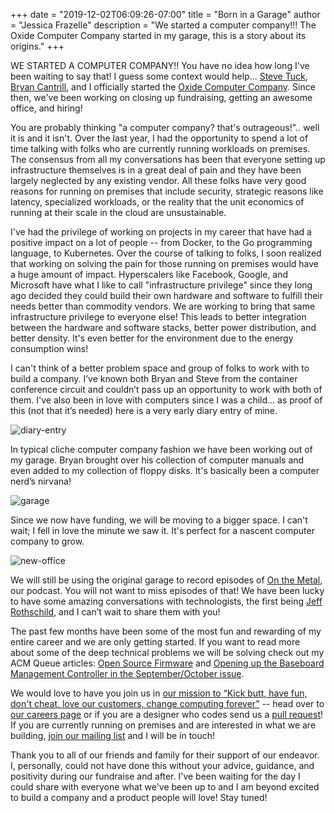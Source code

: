+++
date = "2019-12-02T06:09:26-07:00"
title = "Born in a Garage"
author = "Jessica Frazelle"
description = "We started a computer company!!! The Oxide Computer Company started in my garage, this is a story about its origins."
+++

WE STARTED A COMPUTER COMPANY!! You have no idea how long I've been waiting to 
say that! I guess some context would help... 
[Steve Tuck](https://www.linkedin.com/in/steve-tuck-02b4313/), 
[Bryan Cantrill](https://twitter.com/bcantrill), and I officially started the 
[Oxide Computer Company](https://oxide.computer). Since then, we've been 
working on closing up fundraising, getting an awesome office, and hiring! 

You are probably thinking "a computer company? that's outrageous!".. well it 
is and it isn't. Over the last year, I had the opportunity to spend a lot of 
time talking with folks who are currently running workloads on premises. The 
consensus from all my conversations has been that everyone setting up 
infrastructure themselves is in a great deal of pain and they have been 
largely neglected by any existing vendor. All these folks have very good 
reasons for running on premises that include security, strategic reasons like 
latency, specialized workloads, or the reality that the unit economics of 
running at their scale in the cloud are unsustainable.

I've had the privilege of working on projects in my career that have had a 
positive impact on a lot of people -- from Docker, to the Go programming 
language, to Kubernetes. Over the course of talking to folks, I soon realized 
that working on solving the pain for those running on premises would have a 
huge amount of impact. Hyperscalers like Facebook, Google, and Microsoft have 
what I like to call "infrastructure privilege" since they long ago decided they 
could build their own hardware and software to fulfill their needs better than 
commodity vendors. We are working to bring that same infrastructure privilege 
to everyone else! This leads to better integration between the hardware and 
software stacks, better power distribution, and better density. It's even 
better for the environment due to the energy consumption wins!

I can't think of a better problem space and group of folks to work with to 
build a company. I’ve known both Bryan and Steve from the container conference 
circuit and couldn’t pass up an opportunity to work with both of them. I've 
also been in love with computers since I was a child… as proof of this (not 
that it’s needed) here is a very early diary entry of mine. 

![diary-entry](/img/diary.jpg)

In typical cliche computer company fashion we have been working out of my 
garage. Bryan brought over his collection of computer manuals and even added 
to my collection of floppy disks. It's basically been a computer nerd’s 
nirvana! 

![garage](/img/garage.jpg)

Since we now have funding, we will be moving to a bigger space. I can't wait; 
I fell in love the minute we saw it. It's perfect for a nascent computer 
company to grow.

![new-office](/img/new-office.jpg)

We will still be using the original garage to record episodes of 
[On the Metal](https://oxide.computer/blog/categories/on-the-metal/), our 
podcast. You will not want to miss episodes of that! We have been lucky to 
have some amazing conversations with technologists, the first being 
[Jeff Rothschild](https://oxide.computer/blog/on-the-metal-1-jeff-rothschild/), 
and I can’t wait to share them with you! 

The past few months have been some of the most fun and rewarding of my entire 
career and we are only getting started. If you want to read more about some of 
the deep technical problems we will be solving check out my ACM Queue articles: 
[Open Source Firmware](https://queue.acm.org/detail.cfm?id=3349301) and 
[Opening up the Baseboard Management Controller in the September/October issue](https://queue.acm.org/issuedetail.cfm?issue=3371595). 

We would love to have you join us in [our mission to “Kick butt, have fun, don't 
cheat, love our customers, change computing forever”](https://oxide.computer/principles/)
-- head over to [our careers page](https://oxide.computer/careers/) or if you 
are a designer who codes send us a [pull request](https://design.oxide.computer)!
If you are currently running on premises and are interested in what we are 
building, [join our mailing list](https://oxide.computer) and I will be in 
touch!

Thank you to all of our friends and family for their support of our endeavor. 
I, personally, could not have done this without your advice, guidance, and 
positivity during our fundraise and after. I've been waiting for the day I 
could share with everyone what we've been up to and I am beyond excited to 
build a company and a product people will love! Stay tuned!
